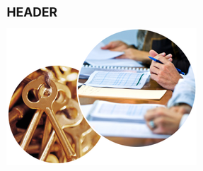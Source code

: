 <!-- TITLE: Holyday - User Manual V1.2 -->
<!-- SUBTITLE: A quick summary of User Manual V1.2 -->

# HEADER
![](/uploads/user-manual/1-user-manual.png "") 